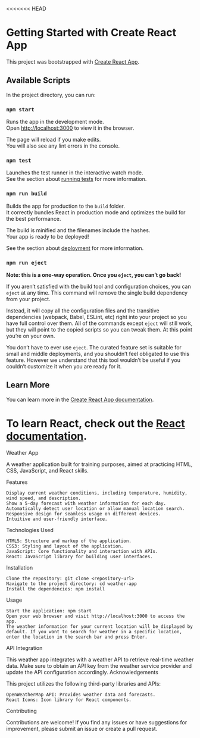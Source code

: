 <<<<<<< HEAD
# Getting Started with Create React App

This project was bootstrapped with [Create React App](https://github.com/facebook/create-react-app).

## Available Scripts

In the project directory, you can run:

### `npm start`

Runs the app in the development mode.\
Open [http://localhost:3000](http://localhost:3000) to view it in the browser.

The page will reload if you make edits.\
You will also see any lint errors in the console.

### `npm test`

Launches the test runner in the interactive watch mode.\
See the section about [running tests](https://facebook.github.io/create-react-app/docs/running-tests) for more information.

### `npm run build`

Builds the app for production to the `build` folder.\
It correctly bundles React in production mode and optimizes the build for the best performance.

The build is minified and the filenames include the hashes.\
Your app is ready to be deployed!

See the section about [deployment](https://facebook.github.io/create-react-app/docs/deployment) for more information.

### `npm run eject`

**Note: this is a one-way operation. Once you `eject`, you can’t go back!**

If you aren’t satisfied with the build tool and configuration choices, you can `eject` at any time. This command will remove the single build dependency from your project.

Instead, it will copy all the configuration files and the transitive dependencies (webpack, Babel, ESLint, etc) right into your project so you have full control over them. All of the commands except `eject` will still work, but they will point to the copied scripts so you can tweak them. At this point you’re on your own.

You don’t have to ever use `eject`. The curated feature set is suitable for small and middle deployments, and you shouldn’t feel obligated to use this feature. However we understand that this tool wouldn’t be useful if you couldn’t customize it when you are ready for it.

## Learn More

You can learn more in the [Create React App documentation](https://facebook.github.io/create-react-app/docs/getting-started).

To learn React, check out the [React documentation](https://reactjs.org/).
=======
Weather App

A weather application built for training purposes, aimed at practicing HTML, CSS, JavaScript, and React skills.

Features

    Display current weather conditions, including temperature, humidity, wind speed, and description.
    Show a 5-day forecast with weather information for each day.
    Automatically detect user location or allow manual location search.
    Responsive design for seamless usage on different devices.
    Intuitive and user-friendly interface.

Technologies Used

    HTML5: Structure and markup of the application.
    CSS3: Styling and layout of the application.
    JavaScript: Core functionality and interaction with APIs.
    React: JavaScript library for building user interfaces.

Installation

    Clone the repository: git clone <repository-url>
    Navigate to the project directory: cd weather-app
    Install the dependencies: npm install

Usage

    Start the application: npm start
    Open your web browser and visit http://localhost:3000 to access the app.
    The weather information for your current location will be displayed by default. If you want to search for weather in a specific location, enter the location in the search bar and press Enter.

API Integration

This weather app integrates with a weather API to retrieve real-time weather data. Make sure to obtain an API key from the weather service provider and update the API configuration accordingly.
Acknowledgements

This project utilizes the following third-party libraries and APIs:

    OpenWeatherMap API: Provides weather data and forecasts.
    React Icons: Icon library for React components.

Contributing

Contributions are welcome! If you find any issues or have suggestions for improvement, please submit an issue or create a pull request.
 
 
